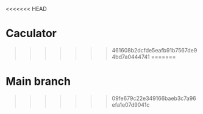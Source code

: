 <<<<<<< HEAD
# Caculator
>>>>>>> 461608b2dcfde5eafb91b7567de94bd7a0444741
=======
# Main branch
>>>>>>> 09fe679c22e349166baeb3c7a96efa1e07d9041c
